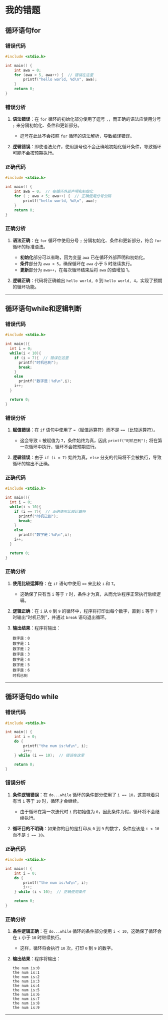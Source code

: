 # 我的错题

## 循环语句for

### 错误代码

```c
#include <stdio.h>

int main() {
    int awa = 0;
    for (awa < 5, awa++) {  // 错误在这里
        printf("hello world, %d\n", awa);
    }
    return 0;
}
```

### 错误分析

1. **语法错误**：在 `for` 循环的初始化部分使用了逗号 `,`，而正确的语法应使用分号 `;` 来分隔初始化、条件和更新部分。
   
   - 逗号在此处不会按照 `for` 循环的语法解析，导致编译错误。
2. **逻辑错误**：即使语法允许，使用逗号也不会正确地初始化循环条件，导致循环可能不会按预期执行。

### 正确代码

```c
#include <stdio.h>

int main() {
    int awa = 0;  // 在循环外部声明和初始化
    for ( ; awa < 5; awa++) {  // 正确使用分号分隔
        printf("hello world, %d\n", awa);
    }
    return 0;
}
```

### 正确分析

1. **语法正确**：在 `for` 循环中使用分号 `;` 分隔初始化、条件和更新部分，符合 `for` 循环的标准语法。
   
   - **初始化**部分可以省略，因为变量 `awa` 已在循环外部声明和初始化。
   - **条件**部分为 `awa < 5`，确保循环在 `awa` 小于 5 时继续执行。
   - **更新**部分为 `awa++`，在每次循环结束后将 `awa` 的值增加 1。
2. **逻辑正确**：代码将正确输出 `hello world, 0` 到 `hello world, 4`，实现了预期的循环功能。
---
## 循环语句while和逻辑判断


### 错误代码

```c
#include <stdio.h>

int main(){
  int i = 0;
  while(i < 10){
    if (i = 7){  // 错误在这里
      printf("时机已到");
      break;
    }
    else
      printf("数字是：%d\n",i);
    i++;
  }

  return 0;
}
```

### 错误分析

1. **赋值错误**：在 `if` 语句中使用了 `=`（赋值运算符）而不是 `==`（比较运算符）。
   
   - 这会导致 `i` 被赋值为 `7`，条件始终为真，因此 `printf("时机已到");` 将在第一次循环中执行，循环不会按预期进行。
2. **逻辑错误**：由于 `if (i = 7)` 始终为真，`else` 分支的代码将不会被执行，导致循环的输出不正确。

### 正确代码

```c
#include <stdio.h>

int main(){
  int i = 0;
  while(i < 10){
    if (i == 7){  // 正确使用比较运算符
      printf("时机已到");
      break;
    }
    else
      printf("数字是：%d\n",i);
    i++;
  }

  return 0;
}
```

### 正确分析

1. **使用比较运算符**：在 `if` 语句中使用 `==` 来比较 `i` 和 `7`。
   
   - 这确保了只有当 `i` 等于 `7` 时，条件才为真，从而允许程序正常执行后续逻辑。
2. **逻辑正确**：在 `i` 从 `0` 到 `9` 的循环中，程序将打印出每个数字，直到 `i` 等于 `7` 时输出“时机已到”，并通过 `break` 语句退出循环。
3. **输出结果**：程序将输出：
   
   ```
   数字是：0
   数字是：1
   数字是：2
   数字是：3
   数字是：4
   数字是：5
   数字是：6
   时机已到
   ```
---
## 循环语句do while

### 错误代码

```c
#include <stdio.h>

int main() {
    int i = 0;
    do {
        printf("the num is:%d\n", i);
        i++;
    } while (i == 10);  // 错误在这里

    return 0;
}
```

### 错误分析

1. **条件逻辑错误**：在 `do...while` 循环的条件部分使用了 `i == 10`，这意味着只有当 `i` 等于 `10` 时，循环才会继续。
   
   - 由于循环在第一次迭代时 `i` 的初始值为 `0`，因此条件为假，循环将不会继续执行。
2. **循环目的不明确**：如果你的目的是打印从 `0` 到 `9` 的数字，条件应该是 `i < 10` 而不是 `i == 10`。

### 正确代码

```c
#include <stdio.h>

int main() {
    int i = 0;
    do {
        printf("the num is:%d\n", i);
        i++;
    } while (i < 10);  // 正确使用条件

    return 0;
}
```

### 正确分析

1. **条件逻辑正确**：在 `do...while` 循环的条件部分使用 `i < 10`，这确保了循环会在 `i` 小于 `10` 时继续执行。
   
   - 这样，循环将会执行 `10` 次，打印 `0` 到 `9` 的数字。
2. **输出结果**：程序将输出：
   
   ```
   the num is:0
   the num is:1
   the num is:2
   the num is:3
   the num is:4
   the num is:5
   the num is:6
   the num is:7
   the num is:8
   the num is:9
   ```
---
